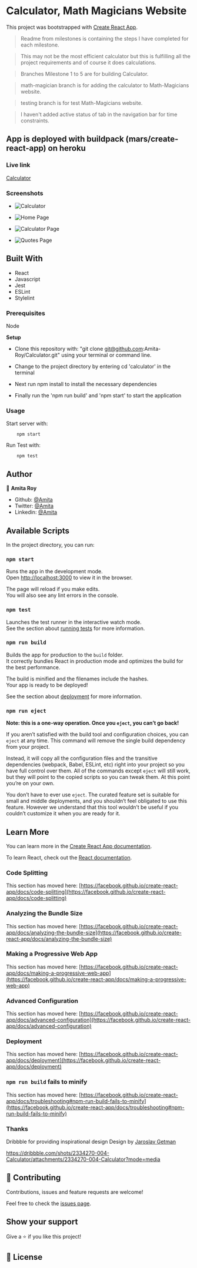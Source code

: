 # Calculator, Math Magicians Website

This project was bootstrapped with [Create React App](https://github.com/facebook/create-react-app).

> Readme from milestones is containing the steps I have completed for each milestone.

> This may not be the most efficient calculator but this is fulfilling all the project requirements and of course it does calculations.

> Branches Milestone 1 to 5 are for building Calculator.

> math-magician branch is for adding the calculator to Math-Magicians website.

> testing branch is for test Math-Magicians website.

> I haven't added active status of tab in the navigation bar for time constraints.

## App is deployed with buildpack (mars/create-react-app) on heroku

### Live link
[Calculator](https://mycalculation.herokuapp.com/)


### Screenshots

- ![Calculator](./screenshots/calculator.png)

- ![Home Page](./screenshots/home.png)

- ![Calculator Page](./screenshots/calculator-page.png)

- ![Quotes Page](./screenshots/quotes.png)

## Built With

- React
- Javascript
- Jest
- ESLint
- Stylelint


### Prerequisites

Node

**Setup**

- Clone this repository with: "git clone git@github.com:Amita-Roy/Calculator.git" using your terminal or command line.

- Change to the project directory by entering cd 'calculator' in the terminal

- Next run npm install to install the necessary dependencies

- Finally run the 'npm run build' and 'npm start' to start the application


### Usage

Start server with:

```
    npm start
```

Run Test with:

```
    npm test
```


## Author

👤 **Amita Roy**

- Github: [@Amita](https://github.com/Amita-Roy)
- Twitter: [@Amita](https://twitter.com/AmitaRoy14)
- Linkedin: [@Amita](https://www.linkedin.com/in/amita-roy-3b823b68/)


## Available Scripts

In the project directory, you can run:

### `npm start`

Runs the app in the development mode.\
Open [http://localhost:3000](http://localhost:3000) to view it in the browser.

The page will reload if you make edits.\
You will also see any lint errors in the console.

### `npm test`

Launches the test runner in the interactive watch mode.\
See the section about [running tests](https://facebook.github.io/create-react-app/docs/running-tests) for more information.

### `npm run build`

Builds the app for production to the `build` folder.\
It correctly bundles React in production mode and optimizes the build for the best performance.

The build is minified and the filenames include the hashes.\
Your app is ready to be deployed!

See the section about [deployment](https://facebook.github.io/create-react-app/docs/deployment) for more information.

### `npm run eject`

**Note: this is a one-way operation. Once you `eject`, you can’t go back!**

If you aren’t satisfied with the build tool and configuration choices, you can `eject` at any time. This command will remove the single build dependency from your project.

Instead, it will copy all the configuration files and the transitive dependencies (webpack, Babel, ESLint, etc) right into your project so you have full control over them. All of the commands except `eject` will still work, but they will point to the copied scripts so you can tweak them. At this point you’re on your own.

You don’t have to ever use `eject`. The curated feature set is suitable for small and middle deployments, and you shouldn’t feel obligated to use this feature. However we understand that this tool wouldn’t be useful if you couldn’t customize it when you are ready for it.

## Learn More

You can learn more in the [Create React App documentation](https://facebook.github.io/create-react-app/docs/getting-started).

To learn React, check out the [React documentation](https://reactjs.org/).

### Code Splitting

This section has moved here: [https://facebook.github.io/create-react-app/docs/code-splitting](https://facebook.github.io/create-react-app/docs/code-splitting)

### Analyzing the Bundle Size

This section has moved here: [https://facebook.github.io/create-react-app/docs/analyzing-the-bundle-size](https://facebook.github.io/create-react-app/docs/analyzing-the-bundle-size)

### Making a Progressive Web App

This section has moved here: [https://facebook.github.io/create-react-app/docs/making-a-progressive-web-app](https://facebook.github.io/create-react-app/docs/making-a-progressive-web-app)

### Advanced Configuration

This section has moved here: [https://facebook.github.io/create-react-app/docs/advanced-configuration](https://facebook.github.io/create-react-app/docs/advanced-configuration)

### Deployment

This section has moved here: [https://facebook.github.io/create-react-app/docs/deployment](https://facebook.github.io/create-react-app/docs/deployment)

### `npm run build` fails to minify

This section has moved here: [https://facebook.github.io/create-react-app/docs/troubleshooting#npm-run-build-fails-to-minify](https://facebook.github.io/create-react-app/docs/troubleshooting#npm-run-build-fails-to-minify)

### Thanks

Dribbble for providing inspirational design
Design by [Jaroslav Getman](https://dribbble.com/jaroslav_getman)

https://dribbble.com/shots/2334270-004-Calculator/attachments/2334270-004-Calculator?mode=media


## 🤝 Contributing

Contributions, issues and feature requests are welcome!

Feel free to check the [issues page](issues/).

## Show your support

Give a ⭐️ if you like this project!

## 📝 License

